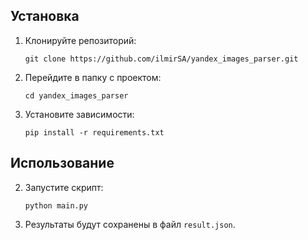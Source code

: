 ## Установка

1. Клонируйте репозиторий:

   ```
   git clone https://github.com/ilmirSA/yandex_images_parser.git

   ```

2. Перейдите в папку с проектом:

   ````
   cd yandex_images_parser
   ````

3. Установите зависимости:

   ````
   pip install -r requirements.txt
   ````

## Использование

2. Запустите скрипт:

   ````
   python main.py
   ````

3. Результаты будут сохранены в файл `result.json`.



